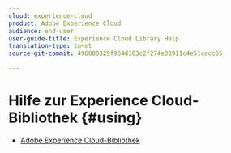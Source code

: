 ```yaml
---
cloud: experience-cloud
product: Adobe Experience Cloud
audience: end-user
user-guide-title: Experience Cloud Library Help
translation-type: tm+mt
source-git-commit: 496008329f964d183c2f274e38911c4e51cacc65

---
```



# Hilfe zur Experience Cloud-Bibliothek {#using}

+ [Adobe Experience Cloud-Bibliothek](c-library-about/overview.md)
